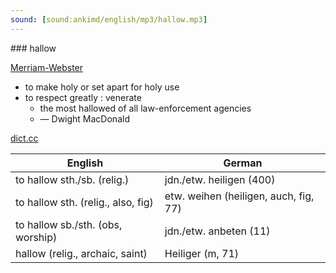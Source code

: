 ```yaml
---
sound: [sound:ankimd/english/mp3/hallow.mp3]
---
```


\### hallow

[Merriam-Webster](https://www.merriam-webster.com/dictionary/hallow)

- to make holy or set apart for holy use
- to respect greatly : venerate
    - the most hallowed of all law-enforcement agencies
    - — Dwight MacDonald

[dict.cc](https://www.dict.cc/hallow)

| English        | German       |
| -------------- | ------------ |
| to hallow sth./sb. (relig.) | jdn./etw. heiligen (400) |
| to hallow sth. (relig., also, fig) | etw. weihen (heiligen, auch, fig, 77) |
| to hallow sb./sth. (obs, worship) | jdn./etw. anbeten (11) |
| hallow (relig., archaic, saint) | Heiliger (m, 71) |
